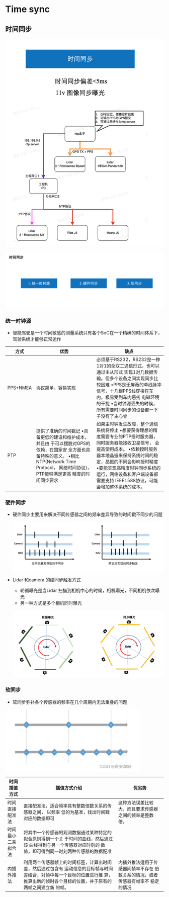 # Time sync

## 时间同步

![](assets/time_sync_5.png)

![](assets/time_sync_0.png)

### 统一时钟源
- 智能驾驶是一个时间敏感的测量系统只有各个SoC在一个精确的时间体系下，驾驶系统才能够正常运作

| 方式     | 优势                                                         | 缺点                                                         |
| -------- | ------------------------------------------------------------ | ------------------------------------------------------------ |
| PPS+NMEA | 协议简单，容易实现                                           | 必须基于RS232，RS232是一种1对1的全双工通信形式，也可以通过主从形式 实现1对几数据传输。但多个设备之间实现同步比较困难 •PPS是无屏蔽的单线脉冲信号，十几根PPS线穿梭在车内，极易受到车内恶劣 电磁环境的干扰 •当时钟源丢失的时候，所有需要时间同步的设备都一下子没有了主心骨 |
| PTP      | 提供了准确的时间戳记 •具备更低的建设和维护成本，并且由 于可以摆脱对GPS的依赖，在国家安 全方面也具备特殊的意义。 •相比NTP(Network Time Protocol， 网络时间协议)，PTP能够满足更高 精度的时间同步要求 | 如果主时钟发生故障，整个通信系统将停止 •想要获得理想的精度需要专业的PTP授时服务器，同时服务器能接收卫星信号， 会提高使用成本。 •依赖授时服务器本地晶振来保持系统时间的稳定，晶振的不同会影响授时精度 •要能实现高精度时钟同步系统的运行，网络设备和客户端设备都需要支持 IEEE1588协议，可能会增加整体系统的成本。 |



### 硬件同步

 - 硬件同步主要用来解决不同传感器之间的频率差异导致的时间戳不同步的问题

   ![](assets/time_sync_2.png)

- Lidar 和camera 的硬同步触发方式

  - 轮循曝光是当Lidar 扫描到相机中心的时候，相机曝光，不同相机依次曝光
  - 另一种方式是多个相机同时曝光

  ![](assets/time_sync_3.png)

### 软同步

 - 软同步弥补各个传感器的频率在几个周期内无法重叠的问题

![](assets/time_sync_4.png)

| 时间插值方式       | **插值方式介绍**                                             | **优劣势**                                                   |
| ------------------ | ------------------------------------------------------------ | ------------------------------------------------------------ |
| 时间直接配准法     | 直接配准法，适合帧率具有整数倍数关系的传感器之间， 以频率 低的为基准，找出时间戳对应的数据即可 | 这种方法误差比较大，而且要求传感器 之间的帧率是整数倍。      |
| 时间最小二乘拟合法 | 将其中一个传感器的观测数据通过某种特定的拟合原则得到一个关 于时间的曲线，然后通过该 曲线得到与另一个传感器对应时刻的 数值，即可得到同一时刻两种传感器的数据配准 |                                                              |
| 内插外推法         | 利用两个传感器帧上的时间标签，计算出时间差，然后通过包含有 运动信息的目标帧与时间差结合，对帧中每一个目标的位置进行推 算，推算出新的帧时各个目标的位置，并于原有的两帧之间建立新 的帧。 | 内插外推法适用于传感器间帧率不存在 倍数关系的情况，或者传感器有帧率不 稳定的情况 |


